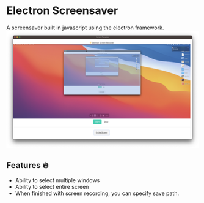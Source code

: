 # Electron Screensaver
A screensaver built in javascript using the electron framework.
<img src="https://github.com/ovandenbosch/Screen-recorder/blob/main/Screen%20Shot%202021-04-14%20at%2011.56.50%20AM.png">

## Features 🔥

- Ability to select multiple windows
- Ability to select entire screen
- When finished with screen recording, you can specify save path.
